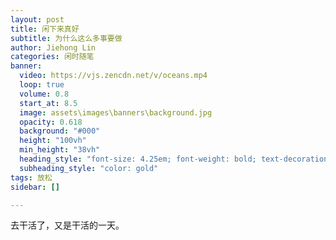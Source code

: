 ```yaml
---
layout: post
title: 闲下来真好
subtitle: 为什么这么多事要做
author: Jiehong Lin
categories: 闲时随笔
banner:
  video: https://vjs.zencdn.net/v/oceans.mp4
  loop: true
  volume: 0.8
  start_at: 8.5
  image: assets\images\banners\background.jpg
  opacity: 0.618
  background: "#000"
  height: "100vh"
  min_height: "38vh"
  heading_style: "font-size: 4.25em; font-weight: bold; text-decoration: underline"
  subheading_style: "color: gold"
tags: 放松
sidebar: []

---
```


去干活了，又是干活的一天。
